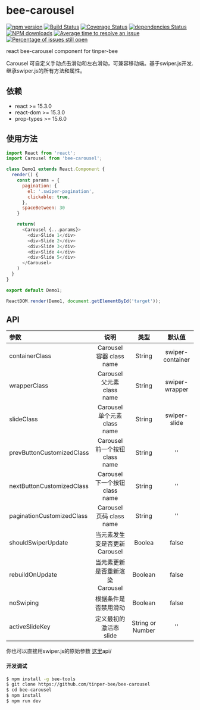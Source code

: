 # bee-carousel

[![npm version](https://img.shields.io/npm/v/bee-carousel.svg)](https://www.npmjs.com/package/bee-carousel)
[![Build Status](https://img.shields.io/travis/tinper-bee/bee-carousel/master.svg)](https://travis-ci.org/tinper-bee/bee-carousel)
[![Coverage Status](https://coveralls.io/repos/github/tinper-bee/bee-carousel/badge.svg?branch=master)](https://coveralls.io/github/tinper-bee/bee-carousel?branch=master)
[![dependencies Status](https://david-dm.org/tinper-bee/bee-carousel/status.svg)](https://david-dm.org/tinper-bee/bee-carousel)
[![NPM downloads](http://img.shields.io/npm/dm/bee-carousel.svg?style=flat)](https://npmjs.org/package/bee-carousel)
[![Average time to resolve an issue](http://isitmaintained.com/badge/resolution/tinper-bee/bee-carousel.svg)](http://isitmaintained.com/project/tinper-bee/bee-carousel "Average time to resolve an issue")
[![Percentage of issues still open](http://isitmaintained.com/badge/open/tinper-bee/bee-carousel.svg)](http://isitmaintained.com/project/tinper-bee/bee-carousel "Percentage of issues still open")


react bee-carousel component for tinper-bee

Carousel 可自定义手动点击滑动和左右滑动，可兼容移动端。基于swiper.js开发.继承swiper.js的所有方法和属性。

## 依赖

- react >= 15.3.0
- react-dom >= 15.3.0
- prop-types >= 15.6.0

## 使用方法

```js
import React from 'react';
import Carousel from 'bee-carousel';

class Demo1 extends React.Component {
  render() {
    const params = {
      pagination: {
        el: '.swiper-pagination',
        clickable: true,
      },
      spaceBetween: 30
    }

    return(
      <Carousel {...params}>
        <div>Slide 1</div>
        <div>Slide 2</div>
        <div>Slide 3</div>
        <div>Slide 4</div>
        <div>Slide 5</div>
      </Carousel>
    )
  }
}

export default Demo1;

ReactDOM.render(Demo1, document.getElementById('target'));

```



## API

|参数|说明|类型|默认值|
|:--|:---:|:--:|:---:|
|containerClass|Carousel 容器 class name|String|swiper-container|
|wrapperClass|Carousel 父元素 class name|String|swiper-wrapper|
|slideClass|Carousel 单个元素 class name|String|	swiper-slide|
|prevButtonCustomizedClass|Carousel 前一个按钮 class name|String|''|
|nextButtonCustomizedClass|Carousel 下一个按钮 class name|String|''|
|paginationCustomizedClass|Carousel 页码 class name|String|''|
|shouldSwiperUpdate|当元素发生变是否更新Carousel|Boolea|false|
|rebuildOnUpdate|当元素更新是否重新渲染Carousel|Boolean|false|
|noSwiping|根据条件是否禁用滑动|Boolean|false|
|activeSlideKey|定义最初的激活态slide|String or Number|''|

你也可以直接用swiper.js的原始参数 [这里](http://idangero.us/swiper/api/)api/

#### 开发调试

```sh
$ npm install -g bee-tools
$ git clone https://github.com/tinper-bee/bee-carousel
$ cd bee-carousel
$ npm install
$ npm run dev
```

